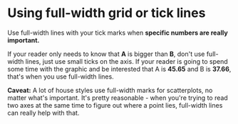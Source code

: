 # Using full-width grid or tick lines

Use full-width lines with your tick marks when **specific numbers are really important.**

If your reader only needs to know that **A** is bigger than **B**, don't use full-width lines, just use small ticks on the axis. If your reader is going to spend some time with the graphic and be interested that A is **45.65** and B is **37.66**, that's when you use full-width lines.

**Caveat:** A lot of house styles use full-width marks for scatterplots, no matter what's important. It's pretty reasonable - when you're trying to read two axes at the same time to figure out where a point lies, full-width lines can really help with that.